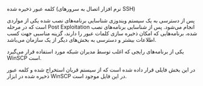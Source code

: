 کلمه عبور ذخیره شده (نرم افزار اتصال به سرورهای SSH)

پس از دسترسی به یک سیستم ویندوزی شناسایی برنامه‌های نصب شده یکی از مواردی است که در مرحله Post Exploitation انجام می‌شود. پس از شناسایی برنامه‌های نصب شده، برنامه‌هایی که امکان ذخیره سازی کلمات عبور را دارند، گزینه مناسبی جهت کسب اطلاعات بیشتر و دسترسی به بخش‌های دیگر از یک سازمان می‌باشد.

یکی از برنامه‌های رایجی که اغلب توسط مدیران شبکه مورد استفاده قرار می‌گیرد WinSCP است.

در این بخش فایلی قرار داده شده است که از سیستم قربان استخراج شده و کلمه عبور ذخیره شده در ابزار WinSCP در این فایل موجود است.
